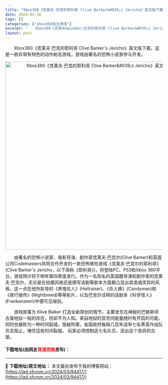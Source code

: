 ```yaml
---
title: "Xbox360《克莱夫·巴克的耶利哥 Clive Barker&#039;s Jericho》英文版下载"
date: 2024-03-30
tags: []
categories: ["xbox360英日游戏"]
excerpt: "　　Xbox360《克莱夫&middot;巴克的耶利哥 Clive Barker&#039;s Jericho》英文版下载，这是一款非常有特色的动作射击游戏，游戏由著名的恐怖小说家参与开发。 　　由著名的恐怖小说家、电影导演、剧作家克莱夫&middot;巴克尔(Clive Barker)和英国公司Co&hellip;"
layout: post
---
```


 <p>　　Xbox360《克莱夫&middot;巴克的耶利哥 Clive Barker&#39;s Jericho》英文版下载，这是一款非常有特色的动作射击游戏，游戏由著名的恐怖小说家参与开发。</p> <p align="center"><img align="" border="0" src="https://lad.sfcrom.cn/wp-content/uploads/2024/03/20240330_6607dc32c7254.webp" width="600" alt="Xbox360《克莱夫·巴克的耶利哥 Clive Barker&amp;#039;s Jericho》英文版下载" /></p> <p>　　由著名的恐怖小说家、电影导演、剧作家克莱夫&middot;巴克尔(Clive Barker)和英国公司Codemasters共同合作开发的一款恐怖冒险游戏《克莱夫&middot;巴克尔的耶利哥》(Clive Barker&#39;s Jericho，以下简称《耶利哥》)，将登陆PC、PS3和Xbox 360平台，游戏预计将于明年第四季度发行。作为一名知名的英国籍导演和剧作家的克莱夫&middot;巴克尔，无论是在拍摄风格还是撰写话剧等剧本方面都凸显出其诡谲灵异的风格，这一点在他所执导的《养鬼吃人》(Hellraiser)、《杀人蜂》(Candyman)和《夜行骇传》(Nightbreed)等等影片，以及巴克尔诠释的话剧本《科学怪人》(Frankenstein)中便可见端倪。</p> <p>　　游戏故事为 Klive Balker 打造全新原创的情节，主要发生在神秘的巴勒斯坦古堡地狱一般的存在，但却不为人知。来自地狱的亚空间能量随时有开启的可能，同时也被称为一种时间裂缝。隐秘所需，各国政府每隔几百年选举七名菁英作战队员去阻止，堵住这些时间裂缝。 玩家必须控制这七名队员，逃出这个诡异的古堡。</p> <p><h4>下载地址(由网友<font color="red">背道而驰</font>发布)：</h4></p> 

---
📖 **下载地址/原文地址：** 本文最初发布于我的博客网站：[https://lad.sfcrom.cn/2024/03/94417/](https://lad.sfcrom.cn/2024/03/94417/)
